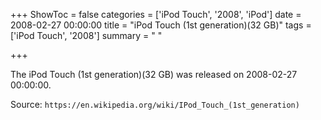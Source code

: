 +++
ShowToc = false
categories = ['iPod Touch', '2008', 'iPod']
date = 2008-02-27 00:00:00
title = "iPod Touch (1st generation)(32 GB)"
tags = ['iPod Touch', '2008']
summary = " "

+++

The iPod Touch (1st generation)(32 GB) was released on 2008-02-27 00:00:00.

Source: `https://en.wikipedia.org/wiki/IPod_Touch_(1st_generation)`
